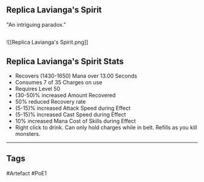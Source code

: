 ## Replica Lavianga's Spirit
"An intriguing paradox."
##
![[Replica Lavianga's Spirit.png]]
## Replica Lavianga's Spirit Stats
- Recovers (1430-1650) Mana over 13.00 Seconds
- Consumes 7 of 35 Charges on use
- Requires Level 50
- (30-50)% increased Amount Recovered
- 50% reduced Recovery rate
- (5-15)% increased Attack Speed during Effect
- (5-15)% increased Cast Speed during Effect
- 10% increased Mana Cost of Skills during Effect
- Right click to drink. Can only hold charges while in belt. Refills as you kill monsters.


---
## Tags
#Artefact
#PoE1
